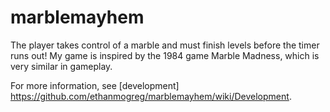 # marblemayhem
The player takes control of a marble and must finish levels before the timer runs out! My game is inspired by the 1984 game Marble Madness,
which is very similar in gameplay. 

For more information, see [development] https://github.com/ethanmogreg/marblemayhem/wiki/Development.

